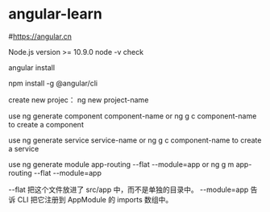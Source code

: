 # angular-learn

#https://angular.cn

Node.js version >= 10.9.0   node -v check

angular install

npm install -g @angular/cli

create new projec：  ng new project-name

use ng generate component  component-name or ng g c component-name to create a component

use ng generate service service-name or ng g c component-name to create a service

use  ng generate module app-routing --flat --module=app or ng g m app-routing --flat --module=app

--flat 把这个文件放进了 src/app 中，而不是单独的目录中。
--module=app 告诉 CLI 把它注册到 AppModule 的 imports 数组中。
